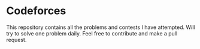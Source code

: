 # Codeforces
This repository contains all the problems and contests I have attempted. Will try to solve one problem daily. Feel free to contribute and make a pull request. 
